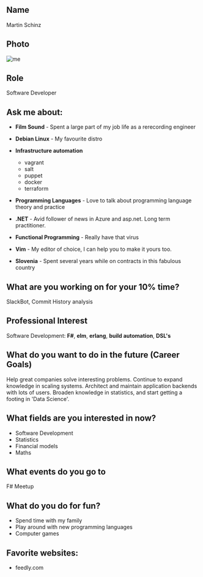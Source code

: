## Name
Martin Schinz

## Photo
![me](http://gravatar.com/avatar/345a73a85e9e48200e28fb29048e2e5f?s=640)
## Role
Software Developer


## Ask me about:
- **Film Sound** - Spent a large part of my job life as a rerecording engineer
- **Debian Linux** - My favourite distro
- **Infrastructure automation**
	- vagrant
	- salt
	- puppet
	- docker
	- terraform
- **Programming Languages** - Love to talk about programming language theory and
practice

- **.NET** - Avid follower of news in Azure and asp.net. Long term practitioner.

- **Functional Programming** - Really have that virus

- **Vim** - My editor of choice, I can help you to make it yours too.

- **Slovenia** - Spent several years while on contracts in this fabulous country

## What are you working on for your 10% time?

SlackBot, Commit History analysis


## Professional Interest 

Software Development: 
**F#**, **elm**, **erlang**, **build automation**, **DSL's**


## What do you want to do in the future (Career Goals)

Help great companies solve interesting problems. Continue to expand knowledge in
scaling systems. Architect and maintain application backends with lots of users.
Broaden knowledge in statistics, and start getting a footing in 'Data Science'.

## What fields are you interested in now?
- Software Development
- Statistics
- Financial models
- Maths

## What events do you go to

F# Meetup

## What do you do for fun?
- Spend time with my family
- Play around with new programming languages
- Computer games

## Favorite websites:
- feedly.com

